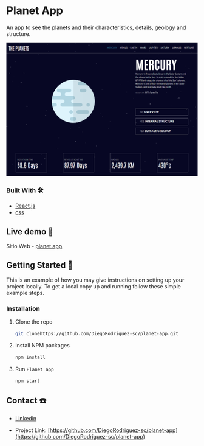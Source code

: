 # Planet App

An app to see the planets and their characteristics, details, geology and structure.

![](./src/assets/planet-app-original.PNG)

### Built With 🛠️


* [React.js](https://es.reactjs.org/) 
* [css](https://sass-lang.com/)


## Live demo 🔴

Sitio Web - [planet app](https://planet-app.netlify.app).


## Getting Started 🚀

This is an example of how you may give instructions on setting up your project locally.
To get a local copy up and running follow these simple example steps.

### Installation

1. Clone the repo
   ```sh
   git clonehttps://github.com/DiegoRodriguez-sc/planet-app.git
   ```
2. Install NPM packages
   ```sh
   npm install
   ```
3. Run `Planet app`
   ```sh
   npm start
   ```


## Contact ☎️

 * [Linkedin](www.linkedin.com/in/diego-rodriguez-sc)

* Project Link: [https://github.com/DiegoRodriguez-sc/planet-app](https://github.com/DiegoRodriguez-sc/planet-app)
